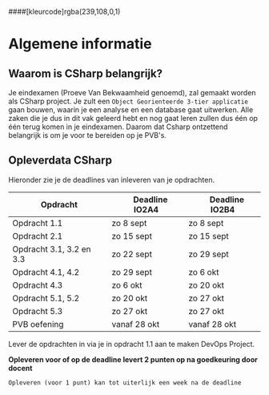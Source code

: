 ####[kleurcode]rgba(239,108,0,1)

# Algemene informatie #

## Waarom is CSharp belangrijk? ##
Je eindexamen (Proeve Van Bekwaamheid genoemd), zal gemaakt worden als CSharp project. Je zult een ``Object Georienteerde 3-tier applicatie`` gaan bouwen, waarin je een analyse en een database gaat uitwerken. Alle zaken die je dus in dit vak geleerd hebt en nog gaat leren zullen dus één op één terug komen in je eindexamen. Daarom dat Csharp ontzettend belangrijk is om je voor te bereiden op je PVB's.


## Opleverdata CSharp ## 
Hieronder zie je de deadlines van inleveren van je opdrachten. 

|&nbsp;Opdracht         | &nbsp; &nbsp; Deadline **IO2A4**| &nbsp; &nbsp; Deadline **IO2B4**| 
|---------------  |--------------- | --------- |
| Opdracht 1.1 				| zo 8 sept | zo 8 sept |
| Opdracht 2.1 				| zo 15 sept| zo 15 sept|
| Opdracht 3.1, 3.2 en 3.3 	| zo 22 sept| zo 29 sept|
| Opdracht 4.1, 4.2 		| zo 29 sept| zo 6 okt |
| Opdracht 4.3		 		| zo 6 okt | zo 20 okt |
| Opdracht 5.1, 5.2 		| zo 20 okt | zo 27 okt |
| Opdracht 5.3 				| zo 27 okt | zo 27 okt |
| PVB oefening 				| vanaf 28 okt | vanaf 28 okt |

Lever de opdrachten in via je in opdracht 1.1 aan te maken DevOps Project.

**Opleveren voor of op de deadline levert 2 punten op na goedkeuring door docent**

``Opleveren (voor 1 punt) kan tot uiterlijk een week na de deadline``


